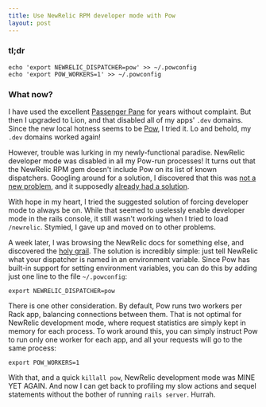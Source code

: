 ```yaml
---
title: Use NewRelic RPM developer mode with Pow
layout: post
---
```

### tl;dr

```
echo 'export NEWRELIC_DISPATCHER=pow' >> ~/.powconfig
echo 'export POW_WORKERS=1' >> ~/.powconfig
```

### What now?

I have used the excellent [Passenger Pane][pp] for years without complaint. But then I upgraded to Lion, and that disabled all of my apps' `.dev` domains. Since the new local hotness seems to be [Pow](pow.cx), I tried it. Lo and behold, my `.dev` domains worked again!

[pp]: http://www.fngtps.com/passenger-preference-pane

However, trouble was lurking in my newly-functional paradise. NewRelic developer mode was disabled in all my Pow-run processes! It turns out that the NewRelic RPM gem doesn't include Pow on its list of known dispatchers. Googling around for a solution, I discovered that this was [not a new problem][tf], and it supposedly [already had a solution][sd].

[tf]: https://twitter.com/#!/thomasfuchs/status/76920868302897152
[sd]: http://stevendaniels.net/2011/04/pow-and-new-relic-rpm/

With hope in my heart, I tried the suggested solution of forcing developer mode to always be on. While that seemed to uselessly enable developer mode in the rails console, it still wasn't working when I tried to load `/newrelic`. Stymied, I gave up and moved on to other problems.

A week later, I was browsing the NewRelic docs for something else, and discovered the [holy grail][hg]. The solution is incredibly simple: just tell NewRelic what your dispatcher is named in an environment variable. Since Pow has built-in support for setting environment variables, you can do this by adding just one line to the file `~/.powconfig`:

```
export NEWRELIC_DISPATCHER=pow
```

[hg]: http://newrelic.com/docs/ruby/how-do-i-make-sure-the-ruby-agent-starts

There is one other consideration. By default, Pow runs two workers per Rack app, balancing connections between them. That is not optimal for NewRelic development mode, where request statistics are simply kept in memory for each process. To work around this, you can simply instruct Pow to run only one worker for each app, and all your requests will go to the same process:

```
export POW_WORKERS=1
```

With that, and a quick `killall pow`, NewRelic development mode was MINE YET AGAIN. And now I can get back to profiling my slow actions and sequel statements without the bother of running `rails server`. Hurrah.